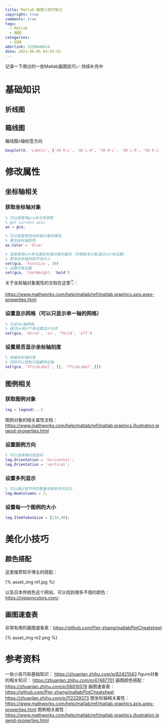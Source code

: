 ```yaml
---
title: Matlab 画图小技巧笔记
copyright: true
comments: true
tags:
  - Matlab
  - 画图
categories:
  - 科研
abbrlink: 3250640614
date: 2021-06-05 04:03:03
---
```


记录一下用过的一些Matlab画图技巧📈
持续补充中

<!-- more -->


# 基础知识

## 折线图


## 箱线图

箱线图x轴标签方向
```matlab
boxplot(X, 'Labels', {'40 R-L', '40 L-R', '50 R-L', '50 L-R', '60 R-L', '60 L-R'}, 'LabelOrientation', 'inline');
```

# 修改属性
## 坐标轴相关

### 获取坐标轴对象

```matlab
% 可以直接用gca命令来获取
% get current axis
ax = gca;

% 可以直接更改坐标轴对象的属性
% 更改坐标轴颜色
ax.Color = 'blue'

% 或者使用set来设置坐标轴对象的属性（早期版本只能通过set来设置）
% 更改坐标轴刻度字体大小
set(gca, 'FontSize', 30)
% 设置字体加粗
set(gca, 'FontWeight, 'bold')
```

关于坐标轴对象属性的文档在这里👇：

https://www.mathworks.com/help/matlab/ref/matlab.graphics.axis.axes-properties.html

### 设置显示网格（可以只显示单一轴的网格）

```matlab
% 只显示x轴网格
% 通过on和off来设置显示与否
set(gca, 'XGrid', 'on', 'YGrid', 'off')
```

### 设置是否显示坐标轴刻度

```matlab
% 隐藏坐标轴刻度
% 同样可以控制只隐藏特定轴
set(gca, 'XTickLabel', [], 'YTickLabel',[])
```


## 图例相关

### 获取图例对象

```matlab
leg = legend(...)
```

图例对象的相关属性文档：
https://www.mathworks.com/help/matlab/ref/matlab.graphics.illustration.legend-properties.html

### 设置图例方向

```matlab
% 可以选择横向或竖向
leg.Orientation = 'horizontal';
leg.Orientation = 'vertical';
```

### 设置多列显示

```matlab
% 可以通过调节列的数量来做到多列显示
leg.NumColumns = 2;
```


### 设置每一个图例的大小

```matlab
leg.ItemTokenSize = [216,40];
```



# 美化小技巧

## 颜色搭配

这里推荐知乎博主的搭配：

{% asset_img m1.jpg %}

以及日本传统色这个网站，可以找到很多不错的颜色：
https://nipponcolors.com/

## 画图速查表

非常有用的画图速查表：https://github.com/Pjer-zhang/matlabPlotCheatsheet


{% asset_img m2.png %}


# 参考资料

一些小技巧和基础知识：
https://zhuanlan.zhihu.com/p/82421043
figure对象的相关知识：
https://zhuanlan.zhihu.com/p/47487701
画图颜色搭配：
https://zhuanlan.zhihu.com/p/58810578
画图速查表：
https://github.com/Pjer-zhang/matlabPlotCheatsheet
https://zhuanlan.zhihu.com/p/112229373
图坐标轴相关属性：
https://www.mathworks.com/help/matlab/ref/matlab.graphics.axis.axes-properties.html
图例相关属性：
https://www.mathworks.com/help/matlab/ref/matlab.graphics.illustration.legend-properties.html
